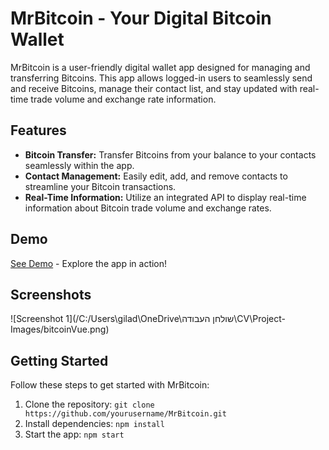 # MrBitcoin - Your Digital Bitcoin Wallet

MrBitcoin is a user-friendly digital wallet app designed for managing and transferring Bitcoins. This app allows logged-in users to seamlessly send and receive Bitcoins, manage their contact list, and stay updated with real-time trade volume and exchange rate information.

## Features

- **Bitcoin Transfer:** Transfer Bitcoins from your balance to your contacts seamlessly within the app.
- **Contact Management:** Easily edit, add, and remove contacts to streamline your Bitcoin transactions.
- **Real-Time Information:** Utilize an integrated API to display real-time information about Bitcoin trade volume and exchange rates.


## Demo

[See Demo](https://yourdemo.link) - Explore the app in action!

## Screenshots

![Screenshot 1](/C:/Users\gilad\OneDrive\שולחן העבודה\CV\Project-Images/bitcoinVue.png)

## Getting Started

Follow these steps to get started with MrBitcoin:

1. Clone the repository: `git clone https://github.com/yourusername/MrBitcoin.git`
2. Install dependencies: `npm install`
3. Start the app: `npm start`



